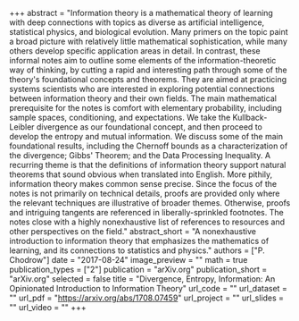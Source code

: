 +++
abstract = "Information theory is a mathematical theory of learning with deep connections with topics as diverse as artificial intelligence, statistical physics, and biological evolution. Many primers on the topic paint a broad picture with relatively little mathematical sophistication, while many others develop specific application areas in detail. In contrast, these informal notes aim to outline some elements of the information-theoretic way of thinking, by cutting a rapid and interesting path through some of the theory's foundational concepts and theorems. They are aimed at practicing systems scientists who are interested in exploring potential connections between information theory and their own fields. The main mathematical prerequisite for the notes is comfort with elementary probability, including sample spaces, conditioning, and expectations.  We take the Kullback-Leibler divergence as our foundational concept, and then proceed to develop the entropy and mutual information. We discuss some of the main foundational results, including the Chernoff bounds as a characterization of the divergence; Gibbs' Theorem; and the Data Processing Inequality. A recurring theme is that the definitions of information theory support natural theorems that sound obvious when translated into English. More pithily, information theory makes common sense precise. Since the focus of the notes is not primarily on technical details, proofs are provided only where the relevant techniques are illustrative of broader themes. Otherwise, proofs and intriguing tangents are referenced in liberally-sprinkled footnotes. The notes close with a highly nonexhaustive list of references to resources and other perspectives on the field."
abstract_short = "A nonexhaustive introduction to information theory that emphasizes the mathematics of learning, and its connections to statistics and physics."
authors = ["P. Chodrow"]
date = "2017-08-24"
image_preview = ""
math = true
publication_types = ["2"]
publication = "arXiv.org"
publication_short = "arXiv.org"
selected = false
title = "Divergence, Entropy, Information: An Opinionated Introduction to Information Theory"
url_code = ""
url_dataset = ""
url_pdf = "https://arxiv.org/abs/1708.07459"
url_project = ""
url_slides = ""
url_video = ""
+++
